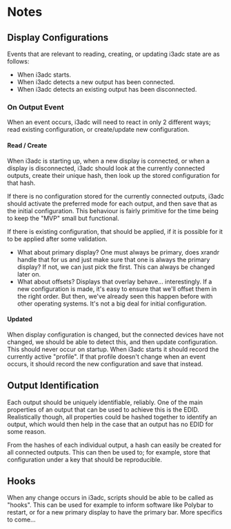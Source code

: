 # Notes

## Display Configurations

Events that are relevant to reading, creating, or updating i3adc state are as follows:

* When i3adc starts.
* When i3adc detects a new output has been connected.
* When i3adc detects an existing output has been disconnected.

### On Output Event

When an event occurs, i3adc will need to react in only 2 different ways; read existing 
configuration, or create/update new configuration.

#### Read / Create

When i3adc is starting up, when a new display is connected, or when a display is disconnected, i3adc
should look at the currently connected outputs, create their unique hash, then look up the stored 
configuration for that hash. 

If there is no configuration stored for the currently connected outputs, i3adc should activate the
preferred mode for each output, and then save that as the initial configuration. This behaviour is
fairly primitive for the time being to keep the "MVP" small but functional.

If there is existing configuration, that should be applied, if it is possible for it to be applied 
after some validation.

* What about primary display? One must always be primary, does xrandr handle that for us and just
make sure that one is always the primary display? If not, we can just pick the first. This can 
always be changed later on.
* What about offsets? Displays that overlay behave... interestingly. If a new configuration is made,
it's easy to ensure that we'll offset them in the right order. But then, we've already seen this 
happen before with other operating systems. It's not a big deal for initial configuration.

#### Updated

When display configuration is changed, but the connected devices have not changed, we should be able
to detect this, and then update configuration. This should never occur on startup. When i3adc starts
it should record the currently active "profile". If that profile doesn't change when an event 
occurs, it should record the new configuration and save that instead. 

## Output Identification

Each output should be uniquely identifiable, reliably. One of the main properties of an output that
can be used to achieve this is the EDID. Realistically though, all properties could be hashed 
together to identify an output, which would then help in the case that an output has no EDID for 
some reason.

From the hashes of each individual output, a hash can easily be created for all connected outputs. 
This can then be used to; for example, store that configuration under a key that should be 
reproducible.

## Hooks

When any change occurs in i3adc, scripts should be able to be called as "hooks". This can be used
for example to inform software like Polybar to restart, or for a new primary display to have the 
primary bar. More specifics to come...
